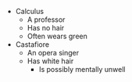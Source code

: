 * Calculus
  * A professor
  * Has no hair
  * Often wears green
* Castafiore
  * An opera singer
  * Has white hair
     * Is possibly mentally unwell